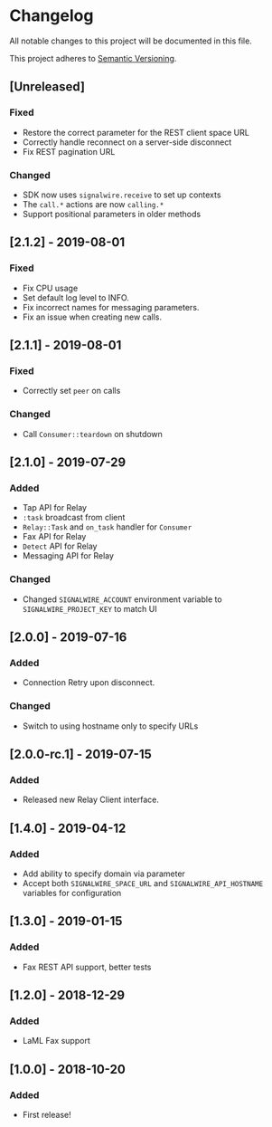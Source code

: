 # Changelog
All notable changes to this project will be documented in this file.

This project adheres to [Semantic Versioning](https://semver.org/spec/v2.0.0.html).

## [Unreleased]
### Fixed
- Restore the correct parameter for the REST client space URL
- Correctly handle reconnect on a server-side disconnect
- Fix REST pagination URL
### Changed
- SDK now uses `signalwire.receive` to set up contexts
- The `call.*` actions are now `calling.*`
- Support positional parameters in older methods

## [2.1.2] - 2019-08-01
### Fixed
- Fix CPU usage
- Set default log level to INFO.
- Fix incorrect names for messaging parameters.
- Fix an issue when creating new calls.

## [2.1.1] - 2019-08-01
### Fixed
- Correctly set `peer` on calls
### Changed
- Call `Consumer::teardown` on shutdown

## [2.1.0] - 2019-07-29
### Added
- Tap API for Relay
- `:task` broadcast from client
- `Relay::Task` and `on_task` handler for `Consumer`
- Fax API for Relay
- `Detect` API for Relay
- Messaging API for Relay
### Changed
- Changed `SIGNALWIRE_ACCOUNT` environment variable to `SIGNALWIRE_PROJECT_KEY` to match UI

## [2.0.0] - 2019-07-16
### Added
- Connection Retry upon disconnect.
### Changed
- Switch to using hostname only to specify URLs

## [2.0.0-rc.1] - 2019-07-15
### Added
- Released new Relay Client interface.

## [1.4.0] - 2019-04-12
### Added
- Add ability to specify domain via parameter
- Accept both `SIGNALWIRE_SPACE_URL` and `SIGNALWIRE_API_HOSTNAME` variables for configuration

## [1.3.0] - 2019-01-15
### Added
- Fax REST API support, better tests

## [1.2.0] - 2018-12-29
### Added
- LaML Fax support

## [1.0.0] - 2018-10-20
### Added
- First release!

<!---
### Added
### Changed
### Removed
### Fixed
### Security
-->
